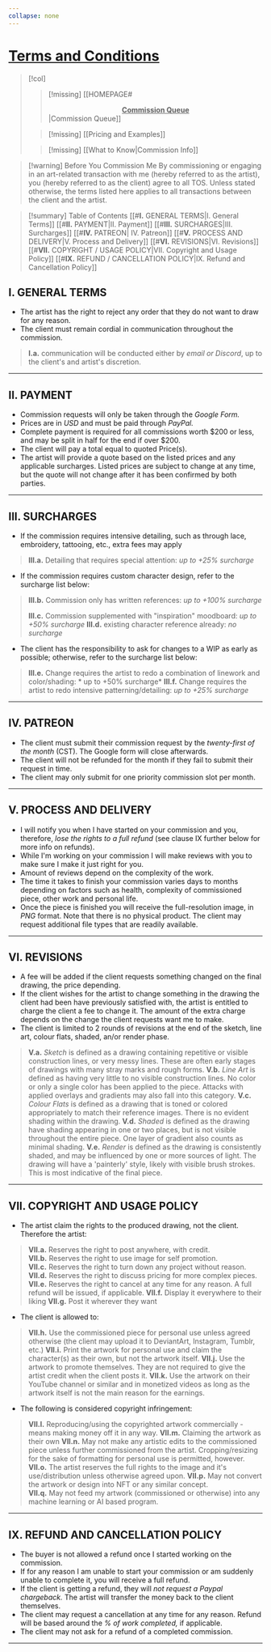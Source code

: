 ```yaml
---
collapse: none
---
```


# <u>**Terms and Conditions**</u>
>[!col]
>>[!missing] [[HOMEPAGE#<center><u>**Commission Queue**</u></center>|Commission Queue]]
>
>>[!missing] [[Pricing and Examples]]
>
>>[!missing]  [[What to Know|Commission Info]]


>[!warning] Before You Commission Me
>By commissioning or engaging in an art-related transaction with me (hereby referred to as the artist), you (hereby referred to as the client) agree to all TOS. Unless stated otherwise, the terms listed here applies to all transactions between the client and the artist.

>[!summary] Table of Contents
>[[#**I.** GENERAL TERMS|I. General Terms]]
>[[#**II.** PAYMENT|II. Payment]]
>[[#**III.** SURCHARGES|III. Surcharges]]
>[[#**IV.** PATREON| IV. Patreon]]
>[[#**V.** PROCESS AND DELIVERY|V. Process and Delivery]]
>[[#**VI.** REVISIONS|VI. Revisions]]
>[[#**VII.** COPYRIGHT / USAGE POLICY|VII. Copyright and Usage Policy]]
>[[#**IX.** REFUND / CANCELLATION POLICY|IX. Refund and Cancellation Policy]]
## **I.** GENERAL TERMS
- The artist has the right to reject any order that they do not want to draw for any reason.
- The client must remain cordial in communication throughout the commission.
> **I.a.** communication will be conducted either by *email or Discord*, up to the client's and artist's discretion.
---
## **II.** PAYMENT
- Commission requests will only be taken through the *Google Form.*
- Prices are in *USD* and must be paid through *PayPal.*
- Complete payment is required for all commissions worth $200 or less, and may be split in half for the end if over $200.
- The client will pay a total equal to quoted Price(s).
- The artist will provide a quote based on the listed prices and any applicable surcharges. Listed prices are subject to change at any time, but the quote will not change after it has been confirmed by both parties.
---
## **III.** SURCHARGES
- If the commission requires intensive detailing, such as through lace, embroidery, tattooing, etc., extra fees may apply
> **III.a.** Detailing that requires special attention: *up to +25% surcharge*
- If the commission requires custom character design, refer to the surcharge list below:
> **III.b.** Commission only has written references: *up to +100% surcharge* 
> 
> **III.c.** Commission supplemented with "inspiration" moodboard: *up to +50% surcharge*
> **III.d.** existing character reference already: *no surcharge*
- The client has the responsibility to ask for changes to a WIP as early as possible; otherwise, refer to the surcharge list below:
>**III.e.** Change requires the artist to redo a combination of linework and color/shading: * up to +50% surcharge*
> **III.f.** Change requires the artist to redo intensive patterning/detailing: *up to +25% surcharge*

---
## **IV.** PATREON
- The client must submit their commission request by the *twenty-first of the month* (CST). The Google form will close afterwards.
- The client will not be refunded for the month if they fail to submit their request in time.
- The client may only submit for one priority commission slot per month.
---
## **V.** PROCESS AND DELIVERY
- I will notify you when I have started on your commission and you, therefore, *lose the rights to a full refund* (see clause IX further below for more info on refunds).
- While I'm working on your commission I will make reviews with you to make sure I make it just right for you.
- Amount of reviews depend on the complexity of the work.
- The time it takes to finish your commission varies days to months depending on factors such as health, complexity of commissioned piece, other work and personal life.
- Once the piece is finished you will receive the full-resolution image, in *PNG* format. Note that there is no physical product. The client may request additional file types that are readily available.
---
## **VI.** REVISIONS
- A fee will be added if the client requests something changed on the final drawing, the price depending. 
- If the client wishes for the artist to change something in the drawing the client had been have previously satisfied with, the artist is entitled to charge the client a fee to change it. The amount of the extra charge depends on the change the client requests want me to make.
- The client is limited to 2 rounds of revisions at the end of the sketch, line art, colour flats, shaded, an/or render phase.
> **V.a.** *Sketch* is defined as a drawing containing repetitive or visible construction lines, or very messy lines. These are often early stages of drawings with many stray marks and rough forms.
> **V.b.** *Line Art* is defined as having very little to no visible construction lines. No color or only a single color has been applied to the piece. Attacks with applied overlays and gradients may also fall into this category.
> **V.c.** *Colour Flats* is defined as a drawing that is toned or colored appropriately to match their reference images. There is no evident shading within the drawing.
> **V.d.** *Shaded* is defined as the drawing have shading appearing in one or two places, but is not visible throughout the entire piece. One layer of gradient also counts as minimal shading.
> **V.e.** *Render* is defined as the drawing is consistently shaded, and may be influenced by one or more sources of light. The drawing will have a 'painterly' style, likely with visible brush strokes. This is most indicative of the final piece.
---
## **VII.** COPYRIGHT AND USAGE POLICY
- The artist claim the rights to the produced drawing, not the client. Therefore the artist:
> **VII.a.** Reserves the right to post anywhere, with credit.  
> **VII.b.** Reserves the right to use image for self promotion.  
> **VII.c.** Reserves the right to turn down any project without reason.  
> **VII.d.** Reserves the right to discuss pricing for more complex pieces.  
> **VII.e.** Reserves the right to cancel at any time for any reason. A full refund will be issued, if applicable.
> **VII.f.** Display it everywhere to their liking
> **VII.g.** Post it wherever they want

- The client is allowed to:
> **VII.h.** Use the commissioned piece for personal use unless agreed otherwise (the client may upload it to DeviantArt, Instagram, Tumblr, etc.)
> **VII.i.** Print the artwork for personal use and claim the character(s) as their own, but not the artwork itself.
> **VII.j.** Use the artwork to promote themselves. They are not required to give the artist credit when the client posts it.
> **VII.k.** Use the artwork on their YouTube channel or similar and in monetized videos as long as the artwork itself is not the main reason for the earnings.

- The following is considered copyright infringement:
> **VII.l.** Reproducing/using the copyrighted artwork commercially - means making money off it in any way.
> **VII.m.** Claiming the artwork as their own
> **VII.n.** May not make any artistic edits to the commissioned piece unless further commissioned from the artist. Cropping/resizing for the sake of formatting for personal use is permitted, however.  
> **VII.o.** The artist reserves the full rights to the image and it's use/distribution unless otherwise agreed upon.
> **VII.p.** May not convert the artwork or design into NFT or any similar concept.  
> **VII.q.** May not feed my artwork (commissioned or otherwise) into any machine learning or AI based program.  

---
## **IX.** REFUND AND CANCELLATION POLICY
- The buyer is not allowed a refund once I started working on the commission.
- If for any reason I am unable to start your commission or am suddenly unable to complete it, you will receive a full refund.
- If the client is getting a refund, they will *not request a Paypal chargeback.* The artist will transfer the money back to the client themselves.
- The client may request a cancellation at any time for any reason. Refund will be based around the _% of work completed,_ if applicable.
- The client may not ask for a refund of a completed commission.  
---